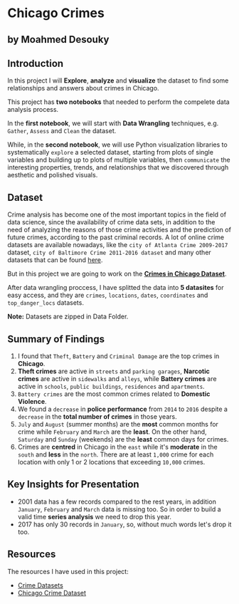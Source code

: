 # Chicago Crimes 
## by Moahmed Desouky

## Introduction
In this project I will **Explore**, **analyze** and **visualize** the dataset to find some relationships and answers about crimes in Chicago.

This project has **two notebooks** that needed to perform the compelete data analysis process. 

In the **first notebook**, we will start with **Data Wrangling** techniques, e.g. `Gather`, `Assess` and `Clean` the dataset. 

While, in the **second notebook**, we will use Python visualization libraries to systematically `explore` a selected dataset, starting from plots of single variables and building up to plots of multiple variables, then `communicate` the interesting properties, trends, and relationships that we discovered through aesthetic and polished visuals.

## Dataset
Crime analysis has become one of the most important topics in the field of data science, since the availability of crime data sets, in addition to the need of analyzing the reasons of those crime activities and the prediction of future crimes, according to the past criminal records. A lot of online crime datasets are available nowadays, like the `city of Atlanta Crime 2009-2017` dataset, `city of Baltimore Crime 2011-2016 dataset` and many other datasets that can be found [here](https://data.world/datasets/crime).

But in this project we are going to work on the [**Crimes in Chicago Dataset**](https://www.kaggle.com/currie32/crimes-in-chicago).

After data wrangling proccess, I have splitted the data into **5 datasites** for easy access, and they are `crimes`, `locations`, `dates`, `coordinates` and `top_danger_locs` datasets.

**Note:** Datasets are zipped in Data Folder.

## Summary of Findings
1. I found that `Theft`, `Battery` and `Criminal Damage` are the top crimes in **Chicago**.
2. **Theft crimes** are active in `streets` and `parking garages`, **Narcotic crimes** are active in `sidewalks` and `alleys`, while **Battery crimes** are active in `schools`, `public buildings`, `residences` and `apartments`.
3. `Battery crimes` are the most common crimes related to **Domestic Violence**.
4. We found a `decrease` in **police performance** from `2014` to `2016` despite a `decrease` in the **total number of crimes** in those years.
5. `July` and `August` (summer months) are the **most** common months for crime while `February` and `March` are the **least**. On the other hand, `Saturday` and `Sunday` (weekends) are the **least** common days for crimes.
6. Crimes are **centred** in Chicago in the `east` while it's **moderate** in the `south` and **less** in the `north`. There are at least `1,000` crime for each location with only 1 or 2 locations that exceeding `10,000` crimes.


## Key Insights for Presentation
- 2001 data has a few records compared to the rest years, in addition `January`, `February` and `March` data is missing too. So in order to build a valid time **series analysis** we need to drop this year.
- 2017 has only 30 records in `January`, so, without much words let's drop it too.

## Resources
The resources I have used in this project:
- [Crime Datasets](https://data.world/datasets/crime)
- [Chicago Crime Dataset](https://www.kaggle.com/currie32/crimes-in-chicago)
